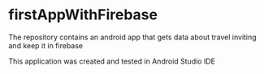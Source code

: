 # firstAppWithFirebase
The repository contains an android app that gets data about travel
inviting and keep it in firebase

This application was created and tested in Android Studio IDE
